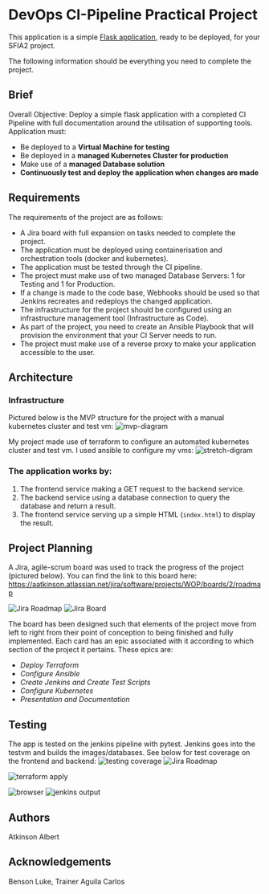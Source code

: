 # DevOps CI-Pipeline Practical Project

This application is a simple [Flask application](https://flask.palletsprojects.com/en/1.1.x/quickstart/#a-minimal-application), ready to be deployed, for your SFIA2 project.

The following information should be everything you need to complete the project.

## Brief

Overall Objective:
Deploy a simple flask application with a completed CI Pipeline with full documentation around the utilisation of supporting tools. Application must:

- Be deployed to a **Virtual Machine for testing**
- Be deployed in a **managed Kubernetes Cluster for production**
- Make use of a **managed Database solution**
- **Continuously test and deploy the application when changes are made**

## Requirements

The requirements of the project are as follows:

* A Jira board with full expansion on tasks needed to complete the project.
* The application must be deployed using containerisation and orchestration tools (docker and kubernetes).
* The application must be tested through the CI pipeline.
* The project must make use of two managed Database Servers: 1 for Testing and 1 for Production.
* If a change is made to the code base, Webhooks should be used so that Jenkins recreates and redeploys the changed application.
* The infrastructure for the project should be configured using an infrastructure management tool (Infrastructure as Code).
* As part of the project, you need to create an Ansible Playbook that will provision the environment that your CI Server needs to run.
* The project must make use of a reverse proxy to make your application accessible to the user.

## Architecture
### Infrastructure
Pictured below is the MVP structure for the project with a manual kubernetes cluster and test vm:
![mvp-diagram](https://i.imgur.com/i5qfOas.png)

My project made use of terraform to configure an automated kubernetes cluster and test vm. I used ansible to configure my vms:
![stretch-digram](https://i.imgur.com/Q5zljVl.png)

### The application works by:
1. The frontend service making a GET request to the backend service. 
2. The backend service using a database connection to query the database and return a result.
3. The frontend service serving up a simple HTML (`index.html`) to display the result.

## Project Planning

A Jira, agile-scrum board was used to track the progress of the project (pictured below). You can find the link to this board here: https://aatkinson.atlassian.net/jira/software/projects/WOP/boards/2/roadmap

![Jira Roadmap](https://i.imgur.com/VXdmhKq.png)
![Jira Board](https://i.imgur.com/Z97X0EL.png)

The board has been designed such that elements of the project move from left to right from their point of conception to being finished and fully implemented. Each card has an epic associated with it according to which section of the project it pertains. These epics are:

* *Deploy Terraform*
* *Configure Ansible*
* *Create Jenkins and Create Test Scripts*
* *Configure Kubernetes*
* *Presentation and Documentation*

## Testing

The app is tested on the jenkins pipeline with pytest. Jenkins goes into the testvm and builds the images/databases. See below for test coverage on the frontend and backend:
![testing coverage](https://i.imgur.com/EwHLXDP.png)
![Jira Roadmap](https://i.imgur.com/Zmfr0KU.png)

![terraform apply](https://i.imgur.com/nsKKrR1.png)

![browser](https://i.imgur.com/MJmw6LH.png)
![jenkins output](https://i.imgur.com/oOrvFAT.png)

## Authors
Atkinson Albert

## Acknowledgements
Benson Luke, Trainer Aguila Carlos
